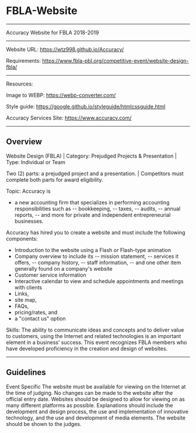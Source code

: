 # FBLA-Website
_______________
Accuracy Website for FBLA 2018-2019
_______________


Website URL: https://wtz998.github.io/Accuracy/

Requirements: https://www.fbla-pbl.org/competitive-event/website-design-fbla/

----------------------------------------------------
Resources:

Image to WEBP: https://webp-converter.com/

Style guide: https://google.github.io/styleguide/htmlcssguide.html

Accuracy Services Site: https://www.accuracy.com/





----------
Overview
----------
Website Design (FBLA) | Category: Prejudged Projects & Presentation	| Type: Individual or Team

Two (2) parts: a prejudged project and a presentation. | Competitors must complete both parts for award eligibility.

Topic: Accuracy is 
  - a new accounting firm that specializes in performing accounting responsibilities such as 
     -- bookkeeping, 
     -- taxes, 
     -- audits, 
     -- annual reports, 
     -- and more for private and independent entrepreneurial businesses. 

Accuracy has hired you to create a website and must include the following components:
  - Introduction to the website using a Flash or Flash-type animation
  - Company overview to include its 
     -- mission statement, 
     -- services it offers, 
     -- company history, 
     -- staff information, 
     -- and one other item generally found on a company's website
  - Customer service information
  - Interactive calendar to view and schedule appointments and meetings with clients
  - Links, 
  - site map, 
  - FAQs, 
  - pricing/rates, and 
  - a "contact us" option

Skills: The ability to communicate ideas and concepts and to deliver value to customers, using the Internet and related technologies is an important element in a business’ success. This event recognizes FBLA members who have developed proficiency in the creation and design of websites.

-------------
Guidelines
-------------
Event Specific
The website must be available for viewing on the Internet at the time of judging. No changes can be made to the website after the official entry date.
Websites should be designed to allow for viewing on as many different platforms as possible.
Explanations should include the development and design process, the use and implementation of innovative technology, and the use and development of media elements.
The website should be shown to the judges.
